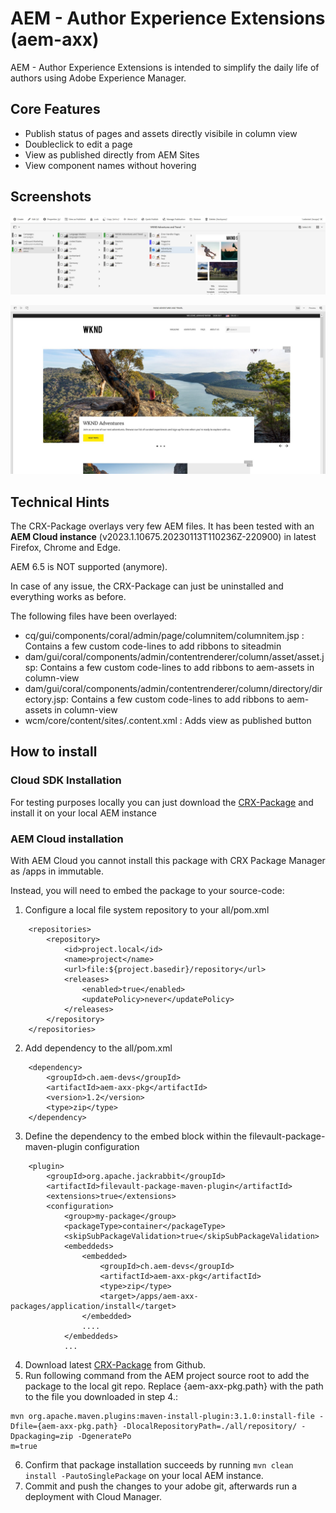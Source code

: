 # AEM - Author Experience Extensions (aem-axx)

AEM - Author Experience Extensions is intended to simplify the daily life of authors using Adobe Experience Manager.


## Core Features

- Publish status of pages and assets directly visibile in column view
- Doubleclick to edit a page
- View as published directly from AEM Sites
- View component names without hovering

## Screenshots

![Screenshot of AEM AXX Sites](bin/aem-axx-sites.jpg?raw=true)

![Screenshot of AEM AXX Editor](bin/aem-axx-editor.jpg?raw=true)


## Technical Hints

The CRX-Package overlays very few AEM files. 
It has been tested with an **AEM Cloud instance** (v2023.1.10675.20230113T110236Z-220900) in latest Firefox, Chrome and Edge.

AEM 6.5 is NOT supported (anymore).

In case of any issue, the CRX-Package can just be uninstalled and everything works as before.

The following files have been overlayed:

- cq/gui/components/coral/admin/page/columnitem/columnitem.jsp : Contains a few custom code-lines to add ribbons to siteadmin
- dam/gui/coral/components/admin/contentrenderer/column/asset/asset.jsp: Contains a few custom code-lines to add ribbons to aem-assets in column-view
- dam/gui/coral/components/admin/contentrenderer/column/directory/directory.jsp: Contains a few custom code-lines to add ribbons to aem-assets in column-view
- wcm/core/content/sites/.content.xml : Adds view as published button

## How to install

### Cloud SDK Installation

For testing purposes locally you can just download the [CRX-Package](/nhirrle/aem-axx/releases/latest/download) and install it on your local AEM instance

### AEM Cloud installation

With AEM Cloud you cannot install this package with CRX Package Manager as /apps in immutable. 

Instead, you will need to embed the package to your source-code:

1. Configure a local file system repository to your all/pom.xml  
```
    <repositories>
        <repository>
            <id>project.local</id>
            <name>project</name>
            <url>file:${project.basedir}/repository</url>
            <releases>
                <enabled>true</enabled>
                <updatePolicy>never</updatePolicy>
            </releases>
        </repository>
    </repositories>
```

2. Add dependency to the all/pom.xml
```
    <dependency>
        <groupId>ch.aem-devs</groupId>
        <artifactId>aem-axx-pkg</artifactId>
        <version>1.2</version>
        <type>zip</type>
    </dependency>
```

3. Define the dependency to the embed block within the filevault-package-maven-plugin configuration 
```
    <plugin>
        <groupId>org.apache.jackrabbit</groupId>
        <artifactId>filevault-package-maven-plugin</artifactId>
        <extensions>true</extensions>
        <configuration>
            <group>my-package</group>
            <packageType>container</packageType>
            <skipSubPackageValidation>true</skipSubPackageValidation>
            <embeddeds>
                <embedded>
                    <groupId>ch.aem-devs</groupId>
                    <artifactId>aem-axx-pkg</artifactId>
                    <type>zip</type>
                    <target>/apps/aem-axx-packages/application/install</target>
                </embedded>
                ....
            </embeddeds>
            ...
```
4. Download latest [CRX-Package](/nhirrle/aem-axx/releases/latest/download) from Github.
5. Run following command from the AEM project source root to add the package to the local git repo. Replace {aem-axx-pkg.path} with the path to the file you downloaded in step 4.:
```
mvn org.apache.maven.plugins:maven-install-plugin:3.1.0:install-file -Dfile={aem-axx-pkg.path} -DlocalRepositoryPath=./all/repository/ -Dpackaging=zip -DgeneratePo
m=true
```
6. Confirm that package installation succeeds by running `mvn clean install -PautoSinglePackage` on your local AEM instance.
6. Commit and push the changes to your adobe git, afterwards run a deployment with Cloud Manager.
